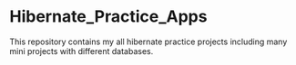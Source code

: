 # Hibernate_Practice_Apps
This repository contains my all hibernate practice projects including many mini projects with different databases.
